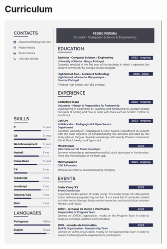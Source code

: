 # Curriculum

<p align="center">
  <img src="https://github.com/pedrofp4444/Curriculum/blob/main/assets/image.png" alt="Example">
</p>
